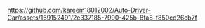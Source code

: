 
https://github.com/kareem18012002/Auto-Driver-Car/assets/169152491/2e337185-7990-425b-8fa8-f850cd26cb7f
